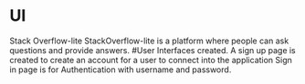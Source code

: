 # UI
Stack Overflow-lite
StackOverflow-lite is a platform where people can ask questions and provide answers. 
#User Interfaces created.
A sign up page is created to create an account for a user to connect into the application
Sign in page is for Authentication with username and password.

